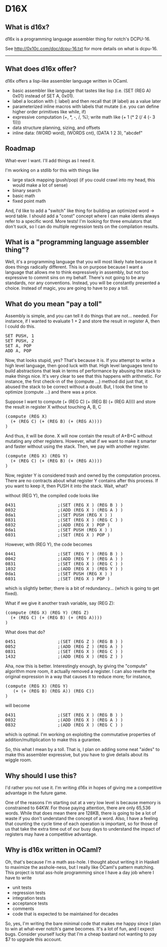 # D16X #

## What is d16x? ##

d16x is a programming language assembler thing for notch's DCPU-16.

See
   http://0x10c.com/doc/dcpu-16.txt
for more details on what is dcpu-16.

-------------------------------------------------

## What does d16x offer? ##

d16x offers a lisp-like assembler language written in OCaml.

* basic assembler like language that tastes like lisp (i.e. (SET (REG A) 0x01) instead of SET A, 0x01).
* label a location with (: label) and then recall that (# label) as a value later
* parameterized inline macros with labels that mutate (i.e. you can define higher order primitives like while, if)
* expressive computation (+, \*, \-, /, %); write math like (+ 1 (\* 2 (/ 4 (\- 3 1))))
* data structure planning, sizing, and offsets
* inline data: (WORD word), (WORDS cnt), (DATA 1 2 3), "abcdef"

## Roadmap ##

What-ever I want. I'll add things as I need it.

I'm working on a stdlib for this with things like

* large stack mapping (push/pop) (if you could crawl into my head, this would make a lot of sense)
* binary search
* basic math
* fixed point math

And, I'd like to add a "switch" like thing for building an optimized word -> word table.
I should add a "const" concept where I can make idents always refer to a specific word.
More tests!
I'm looking for three emulators that don't suck, so I can do multiple regression tests on the compilation results.

## What is a "programming language assembler thing"? ##

Well, it's a programming language that you will most likely hate because it does things radically different.
This is on purpose because I want a language that allows me to think expressively in assembly, but not too expressive to commit sins on my behalf. There's not going to be any standards, nor any conventions. Instead, you will be constantly presented a choice. Instead of magic, you are going to have to pay a toll.

## What do you mean "pay a toll" ##

Assembly is simple, and you can tell it do things that are not... needed. For instance, if I wanted to evaluate
1 + 2 and store the result in register A, then I could do this.

<pre>
SET PUSH, 1
SET PUSH, 2
SET A, POP
ADD A, POP
</pre>

Now, that looks stupid, yes? That's because it is. If you attempt to write a high level language, then good luck with that. High level languages tend to build abstractions that leak in terms of performance by abusing the stack to make things nice. It's very clear to see that this happens with arithmetic. For instance, the first check-in of the (compute ...) method did just that, it abused the stack to be correct without a doubt. But, I took the time to optimize (compute ...) and there was a price.

Suppose I want to compute (+ (REG C) (+ (REG B) (+ (REG A)))) and store the result in register X without touching A, B, C

<pre>
(compute (REG X)
  (+ (REG C) (+ (REG B) (+ (REG A))))
)
</pre>

And thus, it will be done. X will now contain the result of A+B+C without mutating any other registers. However, what if we want to make it smarter and faster without using the stack. Then, we pay with another register.

<pre>
(compute (REG X) (REG Y)
  (+ (REG C) (+ (REG B) (+ (REG A))))
)
</pre>

Now, register Y is considered trash and owned by the computation process. 
There are no contracts about what register Y contains after this process.
If you want to keep it, then PUSH it into the stack. Wait, what?

without (REG Y), the compiled code looks like

<pre>
0431                ;(SET (REG X ) (REG B ) ) 
0032                ;(ADD (REG X ) (REG A ) ) 
0da1                ;(SET PUSH (REG X ) ) 
0831                ;(SET (REG X ) (REG C ) ) 
6032                ;(ADD (REG X ) POP ) 
0da1                ;(SET PUSH (REG X ) ) 
6031                ;(SET (REG X ) POP ) 
</pre>

However, with (REG Y), the code becomes

<pre>
0441                ;(SET (REG Y ) (REG B ) ) 
0042                ;(ADD (REG Y ) (REG A ) ) 
0831                ;(SET (REG X ) (REG C ) ) 
1032                ;(ADD (REG X ) (REG Y ) ) 
0da1                ;(SET PUSH (REG X ) ) 
6031                ;(SET (REG X ) POP ) 
</pre>

which is slightly better; there is a bit of redundancy... (which is going to get fixed).

What if we give it another trash variable, say (REG Z):

<pre>
(compute (REG X) (REG Y) (REG Z)
  (+ (REG C) (+ (REG B) (+ (REG A))))
)
</pre>

What does that do?

<pre>
0451                ;(SET (REG Z ) (REG B ) ) 
0052                ;(ADD (REG Z ) (REG A ) ) 
0831                ;(SET (REG X ) (REG C ) ) 
1432                ;(ADD (REG X ) (REG Z ) ) 
</pre>

Aha, now this is better.
Interestingly enough, by giving the "compute" algorithm more room, it actually removed a register.
I can also rewrite the original expression in a way that causes it to reduce more; for instance,

<pre>
(compute (REG X) (REG Y)
   (+ (+ (REG B) (REG A)) (REG C))
)
</pre>

will become

<pre>
0431                ;(SET (REG X ) (REG B ) ) 
0032                ;(ADD (REG X ) (REG A ) ) 
0832                ;(ADD (REG X ) (REG C ) ) 
</pre>

which is optimal. I'm working on exploiting the commutative properties of addition/multiplication to make this a gurantee.

So, this what I mean by a toll.
That is, I plan on adding some neat "aides" to make this assembler expressive, but you have to give details about its wiggle room.

## Why should I use this? ##

I'd rather you not use it. I'm writing d16x in hopes of giving me a competitive advantage in the future game. 

One of the reasons I'm starting out at a very low level is because memory is constrained to 64KW. For those paying attention, there are only 65,536 words. While that does mean there are 128KB, there is going to be a lot of waste if you don't understand the concept of a word. Also, I have a feeling that counting the cycle time of each operation is important, so for those of us that take the extra time out of our busy days to understand the impact of registers may have a competitive advantage.

## Why is d16x written in OCaml? ##

Oh, that's because I'm a math ass-hole.
I thought about writing it in Haskell to maximize the asshole-ness, but I really like OCaml's pattern matching.
This project is total ass-hole programming since I have a day job where I have to write

* unit tests
* regression tests
* integration tests
* acceptance tests
* comments
* code that is expected to be maintained for decades
 
So, yes, I'm writing the bare minimal code that makes me happy since I plan to win at what-ever notch's game becomes.
It's a lot of fun, and I expect bugs.
Consider yourself lucky that I'm a cheap bastard not wanting to pay $7 to upgrade this account.
